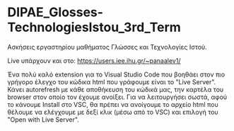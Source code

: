 # DIPAE_Glosses-TechnologiesIstou_3rd_Term
Ασκήσεις εργαστηρίου μαθήματος Γλώσσες και Τεχνολογίες Ιστού.

Live υπάρχουν και στο: https://users.iee.ihu.gr/~panaalev1/

Ένα πολύ καλό extension για το Visual Studio Code που βοηθάει στον πιο γρήγορο έλεγχο του κώδικα html που γράφουμε είναι το "Live Server". 
Κάνει autorefresh με κάθε αποθήκευση του κώδικά μας, την καρτέλα του browser στον οποίο τον έχουμε ανοίξει.
Για να λειτουργήσει σωστά, αφού το κάνουμε Install στο VSC, θα πρέπει να ανοίγουμε το αρχείο html που θέλουμε να ελέγχουμε με δεξί κλικ (μέσω από το VSC) και επιλογή του "Open with Live Server".
